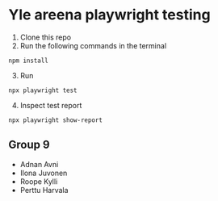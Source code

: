# Yle areena playwright testing

1. Clone this repo
2. Run the following commands in the terminal

```shell
npm install
```

3. Run

```shell
npx playwright test
```

4. Inspect test report

```shell
npx playwright show-report
```

## Group 9

- Adnan Avni
- Ilona Juvonen
- Roope Kylli
- Perttu Harvala
